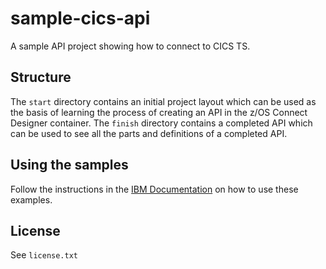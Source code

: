 # sample-cics-api
A sample API project showing how to connect to CICS TS.

## Structure

The `start` directory contains an initial project layout which can be used as the basis of learning the process of creating an API in the z/OS Connect Designer container. The `finish` directory contains a completed API which can be used to see all the parts and definitions of a completed API.

## Using the samples

Follow the instructions in the [IBM Documentation](https://www.ibm.com/docs/en/zosconn/zos-connect/3.0?topic=tutorials-creating-your-first-cics-zos-connect-api) on how to use these examples.

## License

See `license.txt`
